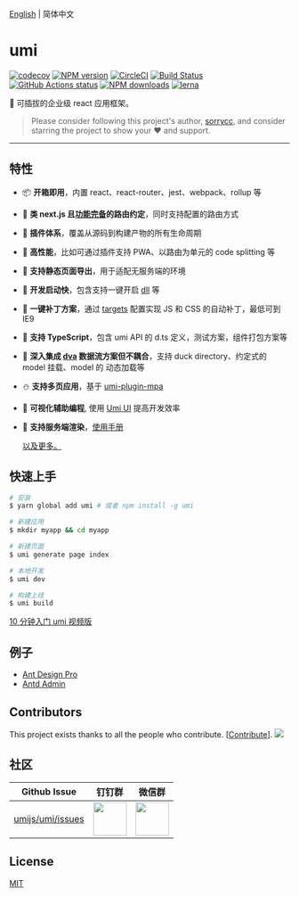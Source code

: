 [English](./README.md) | 简体中文

# umi

[![codecov](https://codecov.io/gh/umijs/umi/branch/master/graph/badge.svg)](https://codecov.io/gh/umijs/umi)
[![NPM version](https://img.shields.io/npm/v/umi.svg?style=flat)](https://npmjs.org/package/umi)
[![CircleCI](https://circleci.com/gh/umijs/umi/tree/master.svg?style=svg)](https://circleci.com/gh/umijs/umi/tree/master)
[![Build Status](https://chenshuai2144.visualstudio.com/umi/_apis/build/status/umijs.umi?branchName=master)](https://chenshuai2144.visualstudio.com/umi/_build/latest?definitionId=1&branchName=master)
[![GitHub Actions status](https://github.com/umijs/umi/workflows/Node%20CI/badge.svg)](https://github.com/umijs/umi)
[![NPM downloads](http://img.shields.io/npm/dm/umi.svg?style=flat)](https://npmjs.org/package/umi)
[![lerna](https://img.shields.io/badge/maintained%20with-lerna-cc00ff.svg)](https://lerna.js.org)

🌋 可插拔的企业级 react 应用框架。

> Please consider following this project's author, [sorrycc](https://github.com/sorrycc), and consider starring the project to show your ❤️ and support.

---

## 特性

- 📦 **开箱即用**，内置 react、react-router、jest、webpack、rollup 等
- 🏈 **类 next.js 且[功能完备](https://umijs.org/zh/guide/router.html)的路由约定**，同时支持配置的路由方式
- 🎉 **插件体系**，覆盖从源码到构建产物的所有生命周期
- 🚀 **高性能**，比如可通过插件支持 PWA、以路由为单元的 code splitting 等
- 💈 **支持静态页面导出**，用于适配无服务端的环境
- 🚄 **开发启动快**，包含支持一键开启 [dll](https://umijs.org/zh/plugin/umi-plugin-react.html#dll) 等
- 🐠 **一键补丁方案**，通过 [targets](https://umijs.org/zh/config/#targets) 配置实现 JS 和 CSS 的自动补丁，最低可到 IE9
- 🍁 **支持 TypeScript**，包含 umi API 的 d.ts 定义，测试方案，组件打包方案等
- 🌴 **深入集成 [dva](https://github.com/dvajs/dva) 数据流方案但不耦合**，支持 duck directory、约定式的 model 挂载、model 的 动态加载等
- ⛄️ **支持多页应用**，基于 [umi-plugin-mpa](https://github.com/umijs/umi-plugin-mpa)
- 💄 **可视化辅助编程**, 使用 [Umi UI](https://umijs.org/guide/umi-ui.html) 提高开发效率
- 🌈 **支持服务端渲染**，[使用手册](https://umijs.org/guide/ssr.html)

  [以及更多。](https://www.npmjs.com/search?q=umi-plugin)

## 快速上手

```bash
# 安装
$ yarn global add umi # 或者 npm install -g umi

# 新建应用
$ mkdir myapp && cd myapp

# 新建页面
$ umi generate page index

# 本地开发
$ umi dev

# 构建上线
$ umi build
```

[10 分钟入门 umi 视频版](https://youtu.be/vkAUGUlYm24)

## 例子

- [Ant Design Pro](https://github.com/ant-design/ant-design-pro)
- [Antd Admin](https://github.com/zuiidea/antd-admin)

## Contributors

This project exists thanks to all the people who contribute. [[Contribute](CONTRIBUTING.md)]. <a href="https://github.com/umijs/umi/graphs/contributors"><img src="https://opencollective.com/umi/contributors.svg?width=890&button=false" /></a>

## 社区

| Github Issue                                            | 钉钉群                                                                                                                         | 微信群                                                                                      |
| ------------------------------------------------------- | ------------------------------------------------------------------------------------------------------------------------------ | ------------------------------------------------------------------------------------------- |
| [umijs/umi/issues](https://github.com/umijs/umi/issues) | <img src="https://img.alicdn.com/tfs/TB1KxCae9f2gK0jSZFPXXXsopXa-1125-1485.jpg" width="60" /> | <img src="https://img.alicdn.com/tfs/TB1pd1ce8r0gK0jSZFnXXbRRXXa-430-430.jpg" width="60" /> |

## License

[MIT](https://github.com/umijs/umi/blob/master/LICENSE)
